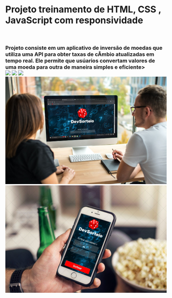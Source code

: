 <h1>Projeto  treinamento de HTML, CSS , JavaScript com responsividade</h1>
<br>
<h3>Projeto consiste em um  aplicativo de inversão de moedas  que utiliza uma API para obter taxas de cÂmbio atualizadas em tempo real. Ele permite que usúarios convertam valores de uma moeda para outra de maneira simples e eficiente>
<br>
<img src="https://img.shields.io/badge/HTML-239120?style=for-the-badge&logo=html5&logoColor=white">
<img src="https://img.shields.io/badge/CSS-239120?&style=for-the-badge&logo=css3&logoColor=white">
<img src="https://img.shields.io/badge/JAVASCRIPT-239120?&style=for-the-badge&logo=JAVASCRIPT3&logoColor=white">

<img src="https://raw.githubusercontent.com/Gustavomacedo92/Dev-sorteador/master/img/DEV%20SORTEIO%201.jfif">
<img src="https://raw.githubusercontent.com/Gustavomacedo92/Dev-sorteador/master/img/DEV%20SORTEIO.jfif">
